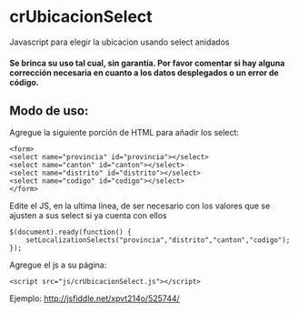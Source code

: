 # crUbicacionSelect
Javascript para elegir la ubicacion usando select anidados

#### Se brinca su uso tal cual, sin garantía. Por favor comentar si hay alguna corrección necesaria en cuanto a los datos desplegados o un error de código.

## Modo de uso:

Agregue la siguiente porción de HTML para añadir los select:

```
<form>
<select name="provincia" id="provincia"></select>
<select name="canton" id="canton"></select>
<select name="distrito" id="distrito"></select>
<select name="codigo" id="codigo"></select>
</form>
```

Edite el JS, en la ultima línea, de ser necesario con los valores que se ajusten a sus select si ya cuenta con ellos

```
$(document).ready(function() {
	setLocalizationSelects("provincia","distrito","canton","codigo");
});
```

Agregue el js a su página:

```
<script src="js/crUbicacionSelect.js"></script>
```

Ejemplo:
http://jsfiddle.net/xpvt214o/525744/
